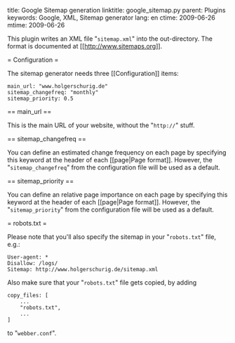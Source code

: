 title: Google Sitemap generation
linktitle: google_sitemap.py
parent: Plugins
keywords: Google, XML, Sitemap generator
lang: en
ctime: 2009-06-26
mtime: 2009-06-26

This plugin writes an XML file "`sitemap.xml`" into the out-directory. The
format is documented at [[http://www.sitemaps.org]].


= Configuration =

The sitemap generator needs three [[Configuration]] items:

	main_url: "www.holgerschurig.de"
	sitemap_changefreq: "monthly"
	sitemap_priority: 0.5


== main_url ==

This is the main URL of your website, without the "`http://`" stuff.


== sitemap_changefreq ==

You can define an estimated change frequency on each page by specifying
this keyword at the header of each [[page|Page format]]. However, the
"`sitemap_changefreq`" from the configuration file will be used as a
default.


== sitemap_priority ==

You can define an relative page importance on each page by specifying
this keyword at the header of each [[page|Page format]]. However, the
"`sitemap_priority`" from the configuration file will be used as a
default.


= robots.txt =

Please note that you'll also specify the sitemap in your "`robots.txt`" file,
e.g.:

	User-agent: *
	Disallow: /logs/
	Sitemap: http://www.holgerschurig.de/sitemap.xml

Also make sure that your "`robots.txt`" file gets copied, by adding

	copy_files: [
		...
		"robots.txt",
		...
	]

to "`webber.conf`".
